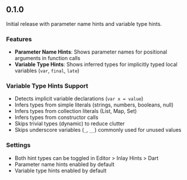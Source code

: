 ## 0.1.0

Initial release with parameter name hints and variable type hints.

### Features
- **Parameter Name Hints**: Shows parameter names for positional arguments in function calls
- **Variable Type Hints**: Shows inferred types for implicitly typed local variables (`var`, `final`, `late`)

### Variable Type Hints Support
- Detects implicit variable declarations (`var x = value`)
- Infers types from simple literals (strings, numbers, booleans, null)
- Infers types from collection literals (List, Map, Set)
- Infers types from constructor calls
- Skips trivial types (dynamic) to reduce clutter
- Skips underscore variables (`_`, `__`) commonly used for unused values

### Settings
- Both hint types can be toggled in Editor > Inlay Hints > Dart
- Parameter name hints enabled by default
- Variable type hints enabled by default
